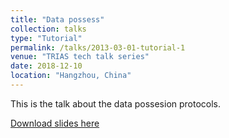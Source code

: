 ```yaml
---
title: "Data possess"
collection: talks
type: "Tutorial"
permalink: /talks/2013-03-01-tutorial-1
venue: "TRIAS tech talk series"
date: 2018-12-10
location: "Hangzhou, China"
---
```


This is the talk about the data possesion protocols.

[Download slides here](http://academicpages.github.io/files/pdp_12_10.pptx)
